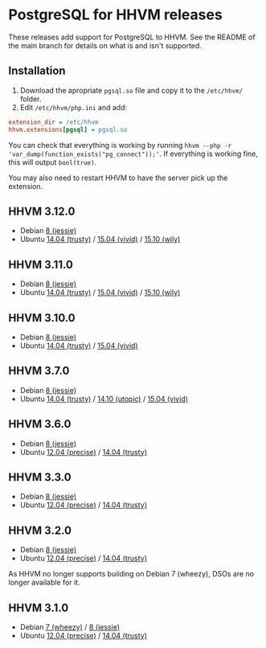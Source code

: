 # PostgreSQL for HHVM releases

These releases add support for PostgreSQL to HHVM. See the README of the main
branch for details on what is and isn't supported.

## Installation

1. Download the apropriate `pgsql.so` file and copy it to the `/etc/hhvm/` folder.
2. Edit `/etc/hhvm/php.ini` and add:
~~~ini
extension_dir = /etc/hhvm
hhvm.extensions[pgsql] = pgsql.so
~~~

You can check that everything is working by running `hhvm --php -r
'var_dump(function_exists("pg_connect"));'`. If everything is working fine, this
will output `bool(true)`.

You may also need to restart HHVM to have the server pick up the extension.

## HHVM 3.12.0

* Debian [8 (jessie)](https://github.com/PocketRent/hhvm-pgsql/raw/releases/3.12.0/debian/jessie/pgsql.so)
* Ubuntu [14.04 (trusty)](https://github.com/PocketRent/hhvm-pgsql/raw/releases/3.12.0/ubuntu/trusty/pgsql.so) / [15.04 (vivid)](https://github.com/PocketRent/hhvm-pgsql/raw/releases/3.12.0/ubuntu/vivid/pgsql.so) / [15.10 (wily)](https://github.com/PocketRent/hhvm-pgsql/raw/releases/3.12.0/ubuntu/wily/pgsql.so)

## HHVM 3.11.0

* Debian [8 (jessie)](https://github.com/PocketRent/hhvm-pgsql/raw/releases/3.11.0/debian/jessie/pgsql.so)
* Ubuntu [14.04 (trusty)](https://github.com/PocketRent/hhvm-pgsql/raw/releases/3.11.0/ubuntu/trusty/pgsql.so) / [15.04 (vivid)](https://github.com/PocketRent/hhvm-pgsql/raw/releases/3.11.0/ubuntu/vivid/pgsql.so) / [15.10 (wily)](https://github.com/PocketRent/hhvm-pgsql/raw/releases/3.11.0/ubuntu/wily/pgsql.so)

## HHVM 3.10.0

* Debian [8 (jessie)](https://github.com/PocketRent/hhvm-pgsql/raw/releases/3.10.0/debian/jessie/pgsql.so)
* Ubuntu [14.04 (trusty)](https://github.com/PocketRent/hhvm-pgsql/raw/releases/3.10.0/ubuntu/trusty/pgsql.so) / [15.04 (vivid)](https://github.com/PocketRent/hhvm-pgsql/raw/releases/3.10.0/ubuntu/vivid/pgsql.so)

## HHVM 3.7.0

* Debian [8 (jessie)](https://github.com/PocketRent/hhvm-pgsql/raw/releases/3.7.0/debian/jessie/pgsql.so)
* Ubuntu [14.04 (trusty)](https://github.com/PocketRent/hhvm-pgsql/raw/releases/3.7.0/ubuntu/trusty/pgsql.so) / [14.10 (utopic)](https://github.com/PocketRent/hhvm-pgsql/raw/releases/3.7.0/ubuntu/utopic/pgsql.so) / [15.04 (vivid)](https://github.com/PocketRent/hhvm-pgsql/raw/releases/3.7.0/ubuntu/vivid/pgsql.so)

## HHVM 3.6.0

* Debian [8 (jessie)](https://github.com/PocketRent/hhvm-pgsql/raw/releases/3.6.0/debian/jessie/pgsql.so)
* Ubuntu [12.04 (precise)](https://github.com/PocketRent/hhvm-pgsql/raw/releases/3.6.0/ubuntu/precise/pgsql.so) / [14.04 (trusty)](https://github.com/PocketRent/hhvm-pgsql/raw/releases/3.6.0/ubuntu/trusty/pgsql.so)

## HHVM 3.3.0

* Debian [8 (jessie)](https://github.com/PocketRent/hhvm-pgsql/raw/releases/3.3.0/debian/jessie/pgsql.so)
* Ubuntu [12.04 (precise)](https://github.com/PocketRent/hhvm-pgsql/raw/releases/3.3.0/ubuntu/precise/pgsql.so) / [14.04 (trusty)](https://github.com/PocketRent/hhvm-pgsql/raw/releases/3.3.0/ubuntu/trusty/pgsql.so)

## HHVM 3.2.0

* Debian [8 (jessie)](https://github.com/PocketRent/hhvm-pgsql/raw/releases/3.2.0/debian/jessie/pgsql.so)
* Ubuntu [12.04 (precise)](https://github.com/PocketRent/hhvm-pgsql/raw/releases/3.2.0/ubuntu/precise/pgsql.so) / [14.04 (trusty)](https://github.com/PocketRent/hhvm-pgsql/raw/releases/3.2.0/ubuntu/trusty/pgsql.so)

As HHVM no longer supports building on Debian 7 (wheezy), DSOs are no longer available for it.

## HHVM 3.1.0

* Debian [7 (wheezy)](https://github.com/PocketRent/hhvm-pgsql/raw/releases/3.1.0/debian/wheezy/pgsql.so) / [8 (jessie)](https://github.com/PocketRent/hhvm-pgsql/raw/releases/3.1.0/debian/jessie/pgsql.so)
* Ubuntu [12.04 (precise)](https://github.com/PocketRent/hhvm-pgsql/raw/releases/3.1.0/ubuntu/precise/pgsql.so) / [14.04 (trusty)](https://github.com/PocketRent/hhvm-pgsql/raw/releases/3.1.0/ubuntu/trusty/pgsql.so)
